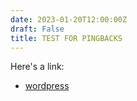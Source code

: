 ```yaml
---
date: 2023-01-20T12:00:00Z
draft: False
title: TEST FOR PINGBACKS
---
```


Here's a link:

- [wordpress](https://pingbacktest08.wordpress.com/2023/01/22/the-human-condition-by-hannah-arendt/)
